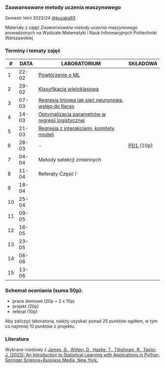 ### Zaawansowane metody uczenia maszynowego

Semestr letni 2023/24 [@kozaka93](https://github.com/kozaka93) 

Materiały z zajęć _Zaawansowane metody uczenia maszynowego_ prowadzonych na Wydziale Matematyki i Nauk Informacyjnych Politechniki Warszawskiej

### Terminy i tematy zajęć 

<table>
<thead>
  <tr>
    <th>#</th>
    <th>DATA</th>
    <th>LABORATORIUM</th>
    <th>SKŁADOWA</th>
  </tr>
</thead>
<tbody>
  <tr>
    <td>1</td>
    <td>22-02</td>
    <td><a href="https://github.com/kozaka93/2024L-AdvancedML/tree/main/labs/lab01">Powtórzenie o ML</a></td>
    <td></td>
  </tr>
  <tr>
    <td>2</td>
    <td>29-02</td>
    <td><a href="https://github.com/kozaka93/2024L-AdvancedML/tree/main/labs/lab02">Klasyfikacja wieloklasowa</a></td>
    <td></td>
  </tr>
  <tr>
    <td>3</td>
    <td>07-03</td>
    <td><a href="https://github.com/kozaka93/2024L-AdvancedML/tree/main/labs/lab03">Regresja liniowa jak sieć neuronowa, wstęp do Keras</a></td>
    <td></td>
  </tr>
  <tr>
    <td>4</td>
    <td>14-03</td>
    <td><a href="https://github.com/kozaka93/2024L-AdvancedML/tree/main/labs/lab04">Optymalizacja parametrów w regresji logistycznej</a></td>
    <td></td>
  </tr>
  <tr>
    <td>5</td>
    <td>21-03</td>
    <td><a href="https://github.com/kozaka93/2024L-AdvancedML/tree/main/labs/lab05"> Regresja z interakcjami, komitety modeli</a></td>
    <td></td>
  </tr>
  <tr>
    <td>6</td>
    <td>28-03</td>
    <td>-</td>
    <td><a href="https://github.com/kozaka93/2024L-AdvancedML/blob/main/homeworks/hw1/ZMUM_PD1.pdf">PD1 </a>(10p)</td>
  </tr>
  <tr>
    <td>7</td>
    <td>04-04</td>
    <td>Metody selekcji zmiennych</td>
    <td></td>
  </tr>
  <tr>
    <td>8</td>
    <td>11-04</td>
    <td>Referaty <i>Część I</i></td>
    <td></td>
  </tr>
  <tr>
    <td>9</td>
    <td>18-04</td>
    <td></td>
    <td></td>
  </tr>
  <tr>
    <td>10</td>
    <td>25-04</td>
    <td> </td>
    <td></td>
  </tr>
  <tr>
    <td>11</td>
    <td>09-05</td>
    <td></td>
    <td></td>
  </tr>
  <tr>
    <td>12</td>
    <td>16-05</td>
    <td></td>
    <td></td>
  </tr>
  <tr>
    <td>13</td>
    <td>23-05</td>
    <td></td>
    <td></td>
  </tr>
  <tr>
    <td>14</td>
    <td>06-06</td>
    <td></td>
    <td></td>
  </tr>
  <tr>
    <td>15</td>
    <td>13-06</td>
    <td></td>
    <td></td>
  </tr>
</tbody>
</table>

### Schemat oceniania (suma 50p):
- prace domowe (20p = 2 x 10p)
- projekt (20p)
- referat (10p)

Aby zaliczyć laboratoria, należy uzyskać ponad 25 punktów ogółem, w tym co najmniej 10 punktów z projektu.

### Literatura

Wybrane rozdziały z [James, G., Witten, D., Hastie, T., Tibshirani, R., Taylor, J. (2023). An Introduction to Statistical Learning with Applications in Python, Springer Science+Business Media, New York.](https://www.statlearning.com/)




